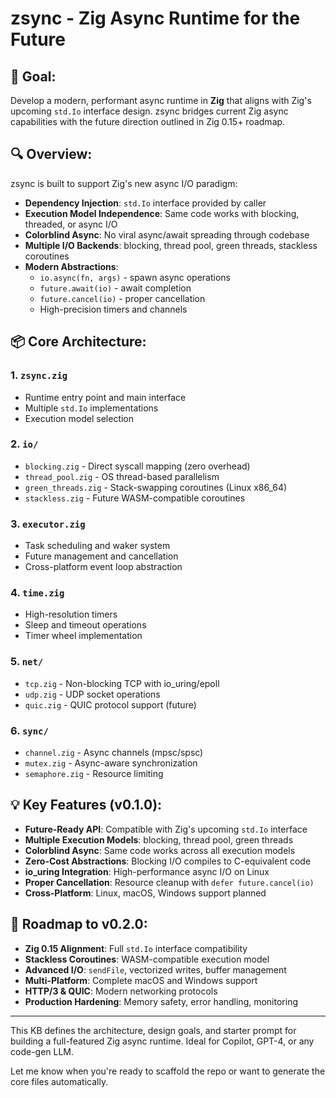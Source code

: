 # zsync - Zig Async Runtime for the Future

## 🎯 Goal:

Develop a modern, performant async runtime in **Zig** that aligns with Zig's upcoming `std.Io` interface design. zsync bridges current Zig async capabilities with the future direction outlined in Zig 0.15+ roadmap.

## 🔍 Overview:

zsync is built to support Zig's new async I/O paradigm:

* **Dependency Injection**: `std.Io` interface provided by caller
* **Execution Model Independence**: Same code works with blocking, threaded, or async I/O
* **Colorblind Async**: No viral async/await spreading through codebase
* **Multiple I/O Backends**: blocking, thread pool, green threads, stackless coroutines
* **Modern Abstractions**:
  * `io.async(fn, args)` - spawn async operations
  * `future.await(io)` - await completion
  * `future.cancel(io)` - proper cancellation
  * High-precision timers and channels

## 📦 Core Architecture:

### 1. `zsync.zig`

* Runtime entry point and main interface
* Multiple `std.Io` implementations
* Execution model selection

### 2. `io/`

* `blocking.zig` - Direct syscall mapping (zero overhead)
* `thread_pool.zig` - OS thread-based parallelism
* `green_threads.zig` - Stack-swapping coroutines (Linux x86_64)
* `stackless.zig` - Future WASM-compatible coroutines

### 3. `executor.zig`

* Task scheduling and waker system
* Future management and cancellation
* Cross-platform event loop abstraction

### 4. `time.zig`

* High-resolution timers
* Sleep and timeout operations
* Timer wheel implementation

### 5. `net/`

* `tcp.zig` - Non-blocking TCP with io_uring/epoll
* `udp.zig` - UDP socket operations
* `quic.zig` - QUIC protocol support (future)

### 6. `sync/`

* `channel.zig` - Async channels (mpsc/spsc)
* `mutex.zig` - Async-aware synchronization
* `semaphore.zig` - Resource limiting

## 💡 Key Features (v0.1.0):

* **Future-Ready API**: Compatible with Zig's upcoming `std.Io` interface
* **Multiple Execution Models**: blocking, thread pool, green threads
* **Colorblind Async**: Same code works across all execution models
* **Zero-Cost Abstractions**: Blocking I/O compiles to C-equivalent code
* **io_uring Integration**: High-performance async I/O on Linux
* **Proper Cancellation**: Resource cleanup with `defer future.cancel(io)`
* **Cross-Platform**: Linux, macOS, Windows support planned

## 🚀 Roadmap to v0.2.0:

* **Zig 0.15 Alignment**: Full `std.Io` interface compatibility
* **Stackless Coroutines**: WASM-compatible execution model
* **Advanced I/O**: `sendFile`, vectorized writes, buffer management
* **Multi-Platform**: Complete macOS and Windows support
* **HTTP/3 & QUIC**: Modern networking protocols
* **Production Hardening**: Memory safety, error handling, monitoring

---

This KB defines the architecture, design goals, and starter prompt for building a full-featured Zig async runtime. Ideal for Copilot, GPT-4, or any code-gen LLM.

Let me know when you're ready to scaffold the repo or want to generate the core files automatically.

